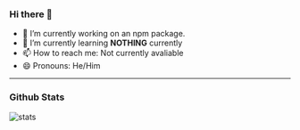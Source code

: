 ### Hi there 👋


- 🔭 I’m currently working on an npm package.
- 🌱 I’m currently learning **NOTHING** currently
- 📫 How to reach me: Not currently avaliable
- 😄 Pronouns: He/Him



<hr />

### Github Stats

![stats](https://github-readme-stats.vercel.app/api?username=marcussaw123&count_private=true&theme=cobalt "Github Stats")
